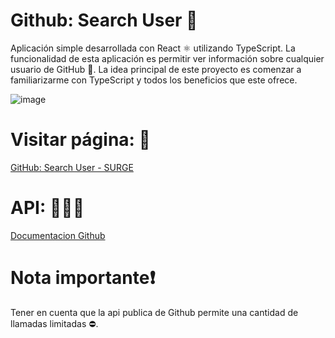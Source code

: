 # Github: Search User 🔎
Aplicación simple desarrollada con React ⚛️ utilizando TypeScript. 
La funcionalidad de esta aplicación es permitir ver información sobre cualquier usuario de GitHub 👤.
La idea principal de este proyecto es comenzar a familiarizarme con TypeScript y todos los beneficios que este ofrece. 

![image](https://github.com/PabloPoder/SearchUser-GitHub/assets/50326883/cd26a5c4-0863-4213-9c75-b869f8ba614d)

# Visitar página: 👀
[GitHub: Search User - SURGE](https://searchanyuser-github.surge.sh)

# API: 👨🏻‍💻
[Documentacion Github](https://docs.github.com/en/rest)

# Nota importante❗
Tener en cuenta que la api publica de Github permite una cantidad de llamadas limitadas ⛔.
